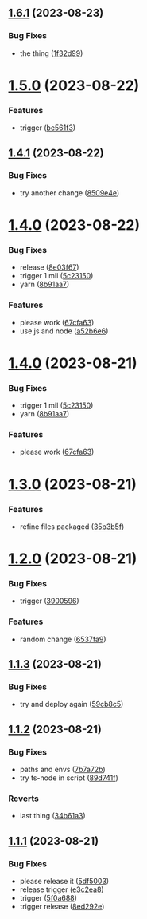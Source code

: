 ## [1.6.1](https://github.com/andrew-org-test/example-mono/compare/custom-command-v1.6.0...custom-command-v1.6.1) (2023-08-23)


### Bug Fixes

* the thing ([1f32d99](https://github.com/andrew-org-test/example-mono/commit/1f32d992786d53940b61ef6c6738b7f414761429))

# [1.5.0](https://github.com/andrew-org-test/example-mono/compare/custom-command-v1.4.1...custom-command-v1.5.0) (2023-08-22)


### Features

* trigger ([be561f3](https://github.com/andrew-org-test/example-mono/commit/be561f3b63cf0b3a7685c900a1db291c79d3f976))

## [1.4.1](https://github.com/andrew-org-test/example-mono/compare/custom-command-v1.4.0...custom-command-v1.4.1) (2023-08-22)


### Bug Fixes

* try another change ([8509e4e](https://github.com/andrew-org-test/example-mono/commit/8509e4e2d50481e9b195949fdc3e67d54b5bd02d))

# [1.4.0](https://github.com/andrew-org-test/example-mono/compare/custom-command-v1.3.0...custom-command-v1.4.0) (2023-08-22)


### Bug Fixes

* release ([8e03f67](https://github.com/andrew-org-test/example-mono/commit/8e03f673f71283afabc3eaa72eb479301548de90))
* trigger 1 mil ([5c23150](https://github.com/andrew-org-test/example-mono/commit/5c231507f86f9f1d8211fa03798e24271749519d))
* yarn ([8b91aa7](https://github.com/andrew-org-test/example-mono/commit/8b91aa741feb61353f9a54d476d34919d0587c35))


### Features

* please work ([67cfa63](https://github.com/andrew-org-test/example-mono/commit/67cfa63e0b30e739f1a0ebbcd808afeaaf75fcf6))
* use js and node ([a52b6e6](https://github.com/andrew-org-test/example-mono/commit/a52b6e60f47f80b92e895c8c61e2a31b8c66137d))

# [1.4.0](https://github.com/andrew-org-test/example-mono/compare/custom-command-v1.3.0...custom-command-v1.4.0) (2023-08-21)


### Bug Fixes

* trigger 1 mil ([5c23150](https://github.com/andrew-org-test/example-mono/commit/5c231507f86f9f1d8211fa03798e24271749519d))
* yarn ([8b91aa7](https://github.com/andrew-org-test/example-mono/commit/8b91aa741feb61353f9a54d476d34919d0587c35))


### Features

* please work ([67cfa63](https://github.com/andrew-org-test/example-mono/commit/67cfa63e0b30e739f1a0ebbcd808afeaaf75fcf6))

# [1.3.0](https://github.com/andrew-org-test/example-mono/compare/custom-command-v1.2.0...custom-command-v1.3.0) (2023-08-21)


### Features

* refine files packaged ([35b3b5f](https://github.com/andrew-org-test/example-mono/commit/35b3b5f552e785b6702b3c6bf6b7da0152d448b3))

# [1.2.0](https://github.com/andrew-org-test/example-mono/compare/custom-command-v1.1.3...custom-command-v1.2.0) (2023-08-21)


### Bug Fixes

* trigger ([3900596](https://github.com/andrew-org-test/example-mono/commit/3900596006d7648696ab3b4a77f2b2ab5c74dbb5))


### Features

* random change ([6537fa9](https://github.com/andrew-org-test/example-mono/commit/6537fa901a3d91128ef5d433641f2528b6d28bd7))

## [1.1.3](https://github.com/andrew-org-test/example-mono/compare/custom-command-v1.1.2...custom-command-v1.1.3) (2023-08-21)


### Bug Fixes

* try and deploy again ([59cb8c5](https://github.com/andrew-org-test/example-mono/commit/59cb8c59316680ede1391b3a923b8f11dab6ca84))

## [1.1.2](https://github.com/andrew-org-test/example-mono/compare/custom-command-v1.1.1...custom-command-v1.1.2) (2023-08-21)


### Bug Fixes

* paths and envs ([7b7a72b](https://github.com/andrew-org-test/example-mono/commit/7b7a72b62211eeafa497529e41bc862fecd041bb))
* try ts-node in script ([89d741f](https://github.com/andrew-org-test/example-mono/commit/89d741f22c726964c962166c5da5be3d8f465556))


### Reverts

* last thing ([34b61a3](https://github.com/andrew-org-test/example-mono/commit/34b61a33a188a532235238346bfd4726b9130b8f))

## [1.1.1](https://github.com/andrew-org-test/example-mono/compare/custom-command-v1.1.0...custom-command-v1.1.1) (2023-08-21)


### Bug Fixes

* please release it ([5df5003](https://github.com/andrew-org-test/example-mono/commit/5df500305e6866c2478c1f3dc1f833d3188f9d2e))
* release trigger ([e3c2ea8](https://github.com/andrew-org-test/example-mono/commit/e3c2ea83a40b70d312910da59f69758d69e0ff8a))
* trigger ([5f0a688](https://github.com/andrew-org-test/example-mono/commit/5f0a688f06a617fe0fe7b0bf65d17eb8fd0b98ec))
* trigger release ([8ed292e](https://github.com/andrew-org-test/example-mono/commit/8ed292e884f18ee2f55afb49c508198e65a7d54a))

